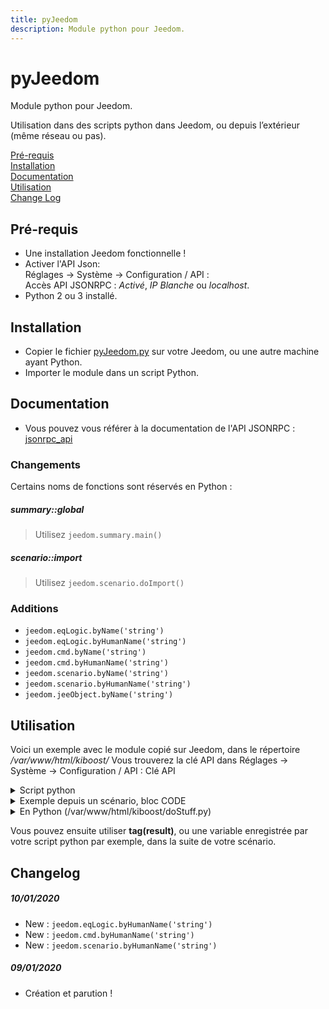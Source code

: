 ```yaml
---
title: pyJeedom
description: Module python pour Jeedom.
---
```


# pyJeedom

Module python pour Jeedom.

Utilisation dans des scripts python dans Jeedom, ou depuis l’extérieur (même réseau ou pas).

[Pré-requis](#pré-requis)<br />
[Installation](#installation)<br />
[Documentation](#documentation)<br />
[Utilisation](#utilisation)<br />
[Change Log](#changelog)<br />


## Pré-requis

- Une installation Jeedom fonctionnelle !
- Activer l'API Json:<br />
Réglages → Système → Configuration / API :<br />
Accès API JSONRPC : *Activé*, *IP Blanche* ou *localhost*.
- Python 2 ou 3 installé.

## Installation

- Copier le fichier [pyJeedom.py](https://github.com/KiboOst/pyJeedom/blob/master/pyJeedom.py) sur votre Jeedom, ou une autre machine ayant Python.
- Importer le module dans un script Python.

## Documentation

- Vous pouvez vous référer à la documentation de l'API JSONRPC : [jsonrpc_api](https://jeedom.github.io/core/fr_FR/jsonrpc_api)

### Changements

Certains noms de fonctions sont réservés en Python :

##### summary::global
> Utilisez `jeedom.summary.main()`

##### scenario::import
> Utilisez `jeedom.scenario.doImport()`

### Additions

- `jeedom.eqLogic.byName('string')`<br />
- `jeedom.eqLogic.byHumanName('string')`<br />
- `jeedom.cmd.byName('string')`<br />
- `jeedom.cmd.byHumanName('string')`<br />
- `jeedom.scenario.byName('string')`<br />
- `jeedom.scenario.byHumanName('string')`<br />
- `jeedom.jeeObject.byName('string')`<br />

## Utilisation

Voici un exemple avec le module copié sur Jeedom, dans le répertoire */var/www/html/kiboost/*
Vous trouverez la clé API dans Réglages → Système → Configuration / API : Clé API

<details>
<summary>Script python</summary>

```python
#-*- coding: UTF-8 -*-

import sys
sys.path.append(r'/var/www/html/kiboost/')
from pyJeedom import jeedom

adrss = 'http://192.168.1.10'
apiKey = 'xxxmyxapixkeyxxx'
jeedom = jeedom(adrss, apiKey)
#Your Jeedom name:
value = jeedom.config.byKey('name')
print(value)
#Some Jeedom infos:
print(jeedom.datetime())
print(jeedom.version())
print(jeedom.isOk())

#Message center:
msgs = jeedom.message.all()
print(msgs)

#Get eqLogic by humanName:
eq = jeedom.eqLogic.byHumanName('[Maison][Journal]')
print(eq)

#Get cmd by humanName:
cmd = jeedom.cmd.byHumanName('[Salon][Ampli][Power]')
print(cmd)

#Variables:
jeedom.datastore.save('scenario', -1, 'maVariable', 'pyJeedom rocks')
var = jeedom.datastore.byTypeLinkIdKey('scenario', -1, 'maVariable')
if 'value' in var:
  print(var['value'])
else:
  print('Unfound variable')

#Get scenario by humanName:
sc = jeedom.scenario.byHumanName('[Maison][rhasspy][rhasspy_Skills]')
print(sc)

#Disable a scenario:
sc = jeedom.scenario.byName('testPython')
jeedom.scenario.changeState(sc['id'], 'disable')
#Run it:
jeedom.scenario.changeState(sc['id'], 'run')

#Get plugins list:
plugins = jeedom.plugin.listPlugin()
print(plugins)

#Get a plugin by id:
plugin = jeedom.plugin.byId('jeerhasspy')
print(plugin['changelog'])

#Get all its eqLogics:
pluginEqlogics = jeedom.eqLogic.byType('jeerhasspy')
print(pluginEqlogics)
```

</details>


<details>
<summary>Exemple depuis un scénario, bloc CODE</summary>


On passe en paramètre les tags du scénario au script python, puis on récupère le résultat.

```php
$tags = $scenario->getTags();
$arg = escapeshellarg(json_encode($tags));
$tags['#result#'] = shell_exec("python /var/www/html/kiboost/doStuff.py ".$arg);
$scenario->setTags($tags);
```

</details>

<details>
<summary>En Python (/var/www/html/kiboost/doStuff.py)</summary>


```python
#-*- coding: UTF-8 -*-

import sys
import json
sys.path.append(r'/var/www/html/kiboost/')
from pyJeedom import jeedom

if __name__ == "__main__":
  data = None
  if len(sys.argv) > 1:
    data = json.loads(sys.argv[1])

  adrss = 'http://192.168.1.10'
  apiKey = 'xxxmyxapixkeyxxx'
  jeedom = jeedom(adrss, apiKey)

  #do stuff here
  #

  #send result to scenario:
  print('something stuffy')
```

</details>

Vous pouvez ensuite utiliser **tag(result)**, ou une variable enregistrée par votre script python par exemple, dans la suite de votre scénario.

## Changelog

##### 10/01/2020
- New : `jeedom.eqLogic.byHumanName('string')`
- New : `jeedom.cmd.byHumanName('string')`
- New : `jeedom.scenario.byHumanName('string')`

##### 09/01/2020
- Création et parution !
